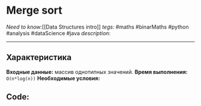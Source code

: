 # Merge sort
*Need to know:*[[Data Structures intro]]
*tegs:* #maths #binarMaths #python #analysis #dataScience #java
*description:*

---
## Характеристика
**Входные данные:** массив однотипных значений.
**Время выполнения:** `O(n*log(n))`
**Необходимые условия:** 

## Code: